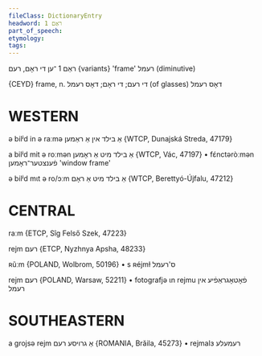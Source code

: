 ```yaml
---
fileClass: DictionaryEntry
headword: ראַם 1
part_of_speech: 
etymology: 
tags: 
---
```

ראַם 1
־ען
די
ראָם, רעם {variants}
'frame'
רעמל
(diminutive)

{CEYD}
frame, n. די רעם; די ראָם; דאָס רעמל
	(of glasses) דאָס רעמל

WESTERN
========

ə bilʲd in ə raːmə אַ בילד אין אַ ראַמען {WTCP, Dunajská Streda, 47179}

a bilʲd mit ə roːmən אַ בילד מיט אַ ראָמען {WTCP, Vác, 47197}
	•	fɛ́nctəròːmən פֿענצטער־ראָמען 'window frame'

ə bilʲd mɩt ə ro/ɔːm אַ בילד מיט אַ ראָם {WTCP, Berettyó-Újfalu, 47212}

CENTRAL
========

raːm {ETCP, Sîg Felső Szek, 47223}

rejm רעם {ETCP, Nyzhnya Apsha, 48233}

ʀũːm {POLAND, Wolbrom, 50196}
	•	s ʀéjmɫ ס'רעמל

rejm רעם {POLAND, Warsaw, 52211}
	•	fotografjə ɩn rejmu פֿאָטאָגראַפֿיע אין רעמל

SOUTHEASTERN
==============

a grojsə rejm אַ גרויסע רעם {ROMANIA, Brăila, 45273}
	•	rejmalɜ רעמעלע

